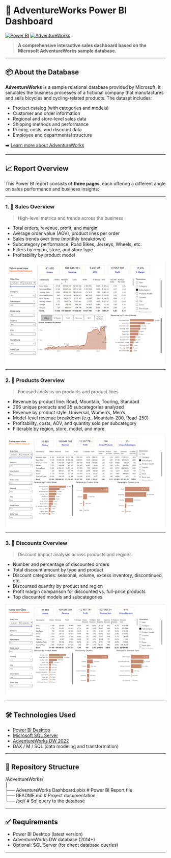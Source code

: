# 🚴 AdventureWorks Power BI Dashboard

[![Power BI](https://img.shields.io/badge/Built%20with-Power%20BI-yellow?logo=powerbi&logoColor=white)](https://powerbi.microsoft.com/)
[![AdventureWorks](https://img.shields.io/badge/Data-AdventureWorks-blue?logo=microsoftsqlserver)](https://learn.microsoft.com/en-us/sql/samples/adventureworks-install-configure)

> **A comprehensive interactive sales dashboard based on the Microsoft AdventureWorks sample database.**

---

## 📦 About the Database

**AdventureWorks** is a sample relational database provided by Microsoft. It simulates the business processes of a fictional company that manufactures and sells bicycles and cycling-related products. The dataset includes:

- Product catalog (with categories and models)
- Customer and order information
- Regional and store-level sales data
- Shipping methods and performance
- Pricing, costs, and discount data
- Employee and departmental structure

➡️ [Learn more about AdventureWorks](https://learn.microsoft.com/en-us/sql/samples/adventureworks-install-configure)

---

## 📈 Report Overview

This Power BI report consists of **three pages**, each offering a different angle on sales performance and business insights:

---

### 1. 🧾 Sales Overview

> High-level metrics and trends across the business

- Total orders, revenue, profit, and margin
- Average order value (AOV), product lines per order
- Sales trends over time (monthly breakdown)
- Subcategory performance: Road Bikes, Jerseys, Wheels, etc.
- Filters by region, store, and store type
- Profitability by product model

![screen1](screenshots/1.png)

---

### 2. 🚴 Products Overview

> Focused analysis on products and product lines

- Revenue by product line: Road, Mountain, Touring, Standard
- 266 unique products and 35 subcategories analyzed
- Revenue by product style: Universal, Women’s, Men’s
- Model-level revenue breakdown (e.g., Mountain-200, Road-250)
- Profitability, costs, AOV, and quantity sold per subcategory
- Filterable by region, store, model, and more

![screen2](screenshots/2.png)

---

### 3. 💸 Discounts Overview

> Discount impact analysis across products and regions

- Number and percentage of discounted orders
- Total discount amount by type and product
- Discount categories: seasonal, volume, excess inventory, discontinued, etc.
- Discounted quantity by product and region
- Profit margin comparison for discounted vs. full-price products
- Top discounted models and subcategories

![screen3](screenshots/3.png)

---

## 🛠 Technologies Used

- [Power BI Desktop](https://powerbi.microsoft.com/)
- [Microsoft SQL Server](https://www.microsoft.com/en-us/sql-server/)
- [AdventureWorks DW 2022](https://learn.microsoft.com/en-us/sql/samples/adventureworks-install-configure)
- DAX / M / SQL (data modeling and transformation)

---

## 📁 Repository Structure

/AdventureWorks/<br>
│<br>
├── AdventureWorks Dashboard.pbix   # Power BI Report file<br>
├── README.md                       # Project documentation<br>
└── /sql/                           # Sql query to the database<br>

---

## ✅ Requirements

- Power BI Desktop (latest version)
- AdventureWorks DW database (2014+)
- Optional: SQL Server (for direct database queries)

---




